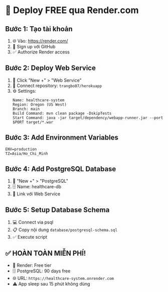 # 🎨 Deploy FREE qua Render.com

## Bước 1: Tạo tài khoản
1. 🌐 Vào: https://render.com/
2. 🔑 Sign up với GitHub
3. ✅ Authorize Render access

## Bước 2: Deploy Web Service
1. 📱 Click "New +" > "Web Service"
2. 🔗 Connect repository: `trangbo07/herokuapp`
3. ⚙️ Settings:
   ```
   Name: healthcare-system
   Region: Oregon (US West)
   Branch: main
   Build Command: mvn clean package -DskipTests
   Start Command: java -jar target/dependency/webapp-runner.jar --port $PORT target/*.war
   ```

## Bước 3: Add Environment Variables
```
ENV=production
TZ=Asia/Ho_Chi_Minh
```

## Bước 4: Add PostgreSQL Database
1. 📱 "New +" > "PostgreSQL"
2. 🗄️ Name: healthcare-db
3. 🔗 Link với Web Service

## Bước 5: Setup Database Schema
1. 💻 Connect via psql
2. 📋 Copy nội dung `database/postgresql-schema.sql`
3. ✅ Execute script

## ✅ HOÀN TOÀN MIỄN PHÍ!
- 🎨 Render: Free tier
- 🗄️ PostgreSQL: 90 days free
- 🌐 URL: `https://healthcare-system.onrender.com`
- ⚠️ App sleep sau 15 phút không dùng 